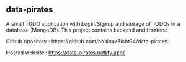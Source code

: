 <h2>data-pirates</h2>

<p>
 A small TODO application with Login/Signup and storage of TODOs in a database (MongoDB). This project contains backend and frontend.
</p>

<p>
Github ripository :  https://github.com/abhinavBisht94/data-pirates

Hosted website : https://data-pirates.netlify.app/

</p>

<!-- <br/>
<img src=""/> -->
